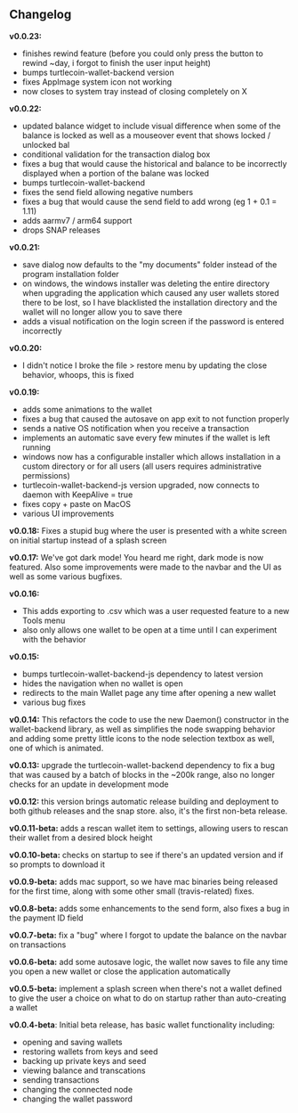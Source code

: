 ## Changelog

**v0.0.23:**
* finishes rewind feature (before you could only press the button to rewind ~day, i forgot to finish the user input height)
* bumps turtlecoin-wallet-backend version
* fixes AppImage system icon not working
* now closes to system tray instead of closing completely on X

**v0.0.22:**
* updated balance widget to include visual difference when some of the balance is locked as well as a mouseover event that shows locked / unlocked bal
* conditional validation for the transaction dialog box
* fixes a bug that would cause the historical and balance to be incorrectly displayed when a portion of the balane was locked
* bumps turtlecoin-wallet-backend
* fixes the send field allowing negative numbers
* fixes a bug that would cause the send field to add wrong (eg 1 + 0.1 = 1.11)
* adds aarmv7 / arm64 support
* drops SNAP releases

**v0.0.21:**
* save dialog now defaults to the "my documents" folder instead of the program installation folder
* on windows, the windows installer was deleting the entire directory when upgrading the application which caused any user wallets stored there to be lost, so I have blacklisted the installation directory and the wallet will no longer allow you to save there
* adds a visual notification on the login screen if the password is entered incorrectly

**v0.0.20:**
* I didn't notice I broke the file > restore menu by updating the close behavior, whoops, this is fixed

**v0.0.19:**
* adds some animations to the wallet
* fixes a bug that caused the autosave on app exit to not function properly
* sends a native OS notification when you receive a transaction
* implements an automatic save every few minutes if the wallet is left running
* windows now has a configurable installer which allows installation in a custom directory or for all users (all users requires administrative permissions)
* turtlecoin-wallet-backend-js version upgraded, now connects to daemon with KeepAlive = true
* fixes copy + paste on MacOS
* various UI improvements

**v0.0.18:** Fixes a stupid bug where the user is presented with a white screen on initial startup instead of a splash screen

**v0.0.17:** We've got dark mode! You heard me right, dark mode is now featured. Also some improvements were made to the navbar and the UI as well as some various bugfixes.

**v0.0.16:**
* This adds exporting to .csv which was a user requested feature to a new Tools menu
* also only allows one wallet to be open at a time until I can experiment with the behavior

**v0.0.15:**
* bumps turtlecoin-wallet-backend-js dependency to latest version
* hides the navigation when no wallet is open
* redirects to the main Wallet page any time after opening a new wallet
* various bug fixes

**v0.0.14:** This refactors the code to use the new Daemon() constructor in the wallet-backend library, as well as simplifies the node swapping behavior and adding some pretty little icons to the node selection textbox as well, one of which is animated. 

**v0.0.13:** upgrade the turtlecoin-wallet-backend dependency to fix a bug that was caused by a batch of blocks in the ~200k range, also no longer checks for an update in development mode

**v0.0.12:** this version brings automatic release building and deployment to both github releases and the snap store. also, it's the first non-beta release.

**v0.0.11-beta:** adds a rescan wallet item to settings, allowing users to rescan their wallet from a desired block height

**v0.0.10-beta:** checks on startup to see if there's an updated version and if so prompts to download it

**v0.0.9-beta:** adds mac support, so we have mac binaries being released for the first time, along with some other small (travis-related) fixes.

**v0.0.8-beta:** adds some enhancements to the send form, also fixes a bug in the payment ID field

**v0.0.7-beta:** fix a "bug" where I forgot to update the balance on the navbar on transactions

**v0.0.6-beta:** add some autosave logic, the wallet now saves to file any time you open a new wallet or close the application automatically

**v0.0.5-beta:** implement a splash screen when there's not a wallet defined to give the user a choice on what to do on startup rather than auto-creating a wallet

**v0.0.4-beta**: Initial beta release, has basic wallet functionality including:

* opening and saving wallets
* restoring wallets from keys and seed
* backing up private keys and seed
* viewing balance and transcations
* sending transactions
* changing the connected node
* changing the wallet password
